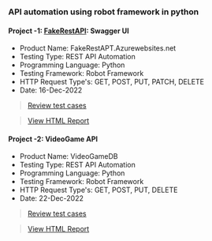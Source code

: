 ### API automation using robot framework in python
#### Project -1: [FakeRestAPI](https://fakerestapi.azurewebsites.net): Swagger UI
- Product Name: FakeRestAPT.Azurewebsites.net
- Testing Type: REST API Automation
- Programming Language: Python
- Testing Framework: Robot Framework
- HTTP Request Type's: GET, POST, PUT, PATCH, DELETE
- Date: 16-Dec-2022

>[Review test cases](https://docs.google.com/spreadsheets/d/1M3zHsDblDiulnL6_6YpxkqsP6udmn1YY/edit?usp=sharing&ouid=110212694347163662297&rtpof=true&sd=true)

> [View HTML Report](https://mehedihassanfaysal.github.io/RestAPI_Testing_Using_Robot_Framework/)

#### Project -2: VideoGame API
- Product Name: VideoGameDB
- Testing Type: REST API Automation
- Programming Language: Python
- Testing Framework: Robot Framework
- HTTP Request Type's: GET, POST, PUT, DELETE
- Date: 22-Dec-2022

>[Review test cases](https://docs.google.com/spreadsheets/d/1PFyQTiFQP393dmp-nENdlvpqFO94nKQe/edit?usp=share_link&ouid=110212694347163662297&rtpof=true&sd=true)

> [View HTML Report](https://drive.google.com/file/d/1hI6o81MIu3IAX40swQblDwFJsJd29J4R/view?usp=sharing)
  
